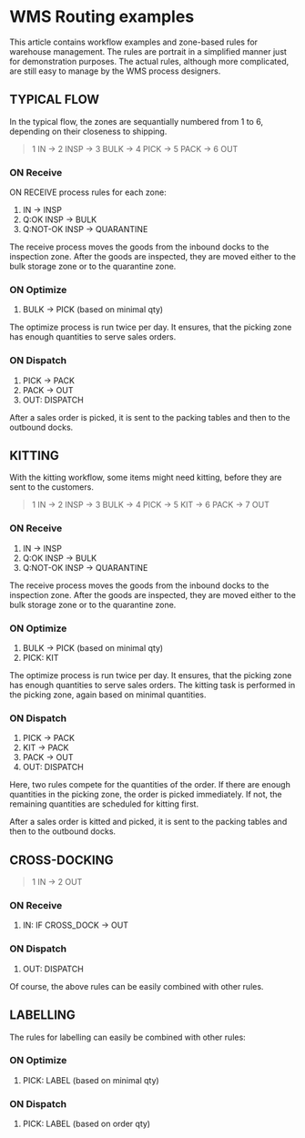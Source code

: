 # WMS Routing examples

This article contains workflow examples and zone-based rules for warehouse management.
The rules are portrait in a simplified manner just for demonstration purposes.
The actual rules, although more complicated, are still easy to manage by the WMS process designers.

## TYPICAL FLOW

In the typical flow, the zones are sequantially numbered from 1 to 6, depending on their closeness to shipping.

> 1 IN → 2 INSP → 3 BULK → 4 PICK → 5 PACK → 6 OUT

### ON Receive

ON RECEIVE process rules for each zone:

1. IN → INSP
1. Q:OK INSP → BULK
1. Q:NOT-OK INSP → QUARANTINE

The receive process moves the goods from the inbound docks to the inspection zone.
After the goods are inspected, they are moved either to the bulk storage zone or to the quarantine zone.

### ON Optimize

1. BULK → PICK (based on minimal qty)

The optimize process is run twice per day.
It ensures, that the picking zone has enough quantities to serve sales orders.

### ON Dispatch

1. PICK → PACK
1. PACK → OUT
1. OUT: DISPATCH

After a sales order is picked, it is sent to the packing tables and then to the outbound docks.

## KITTING

With the kitting workflow, some items might need kitting, before they are sent to the customers.

> 1 IN → 2 INSP → 3 BULK → 4 PICK → 5 KIT → 6 PACK → 7 OUT

### ON Receive

1. IN → INSP
1. Q:OK INSP → BULK
1. Q:NOT-OK INSP → QUARANTINE

The receive process moves the goods from the inbound docks to the inspection zone.
After the goods are inspected, they are moved either to the bulk storage zone or to the quarantine zone.

### ON Optimize

1. BULK → PICK (based on minimal qty)
1. PICK: KIT 

The optimize process is run twice per day.
It ensures, that the picking zone has enough quantities to serve sales orders.
The kitting task is performed in the picking zone, again based on minimal quantities.

### ON Dispatch

1. PICK → PACK
1. KIT → PACK
1. PACK → OUT
1. OUT: DISPATCH

Here, two rules compete for the quantities of the order.
If there are enough quantities in the picking zone, the order is picked immediately.
If not, the remaining quantities are scheduled for kitting first.

After a sales order is kitted and picked, it is sent to the packing tables and then to the outbound docks.

## CROSS-DOCKING

> 1 IN → 2 OUT

### ON Receive

1. IN: IF CROSS_DOCK → OUT

### ON Dispatch

1. OUT: DISPATCH

Of course, the above rules can be easily combined with other rules.

## LABELLING

The rules for labelling can easily be combined with other rules:

### ON Optimize

1. PICK: LABEL (based on minimal qty)

### ON Dispatch

1. PICK: LABEL (based on order qty)
